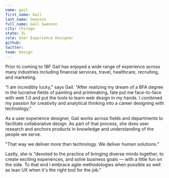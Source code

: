 ```yaml
---
name: gail
first_name: Gail
last_name: Swanson
full_name: Gail Swanson
city: Chicago
state: IL
role: User Experience Designer
github: 
twitter:
team: Design
---
```


Prior to coming to 18F Gail has enjoyed a wide range of experience across many industries including financial services, travel, healthcare, recruiting, and marketing. 

"I am incredibly lucky," says Gail. "After realizing my dream of a BFA degree in the lucrative fields of painting and printmaking, fate put me face-to-face with web 1.0 and put the tools to learn web design in my hands. I combined my passion for creativity and analytical thinking into a career designing with technology."

As a user experience designer, Gail works across fields and departments to facilitate collaborative design. As part of that process, she does user research and anchors products in knowledge and understanding of the people we serve. 

"That way we deliver more than technology. We deliver human solutions." 

Lastly, she is "devoted to the practice of bringing diverse minds together, to create exciting experiences, and solve business goals — with a little fun on the side. To that end I embrace agile methodologies when possible as well as lean UX when it's the right tool for the job."
